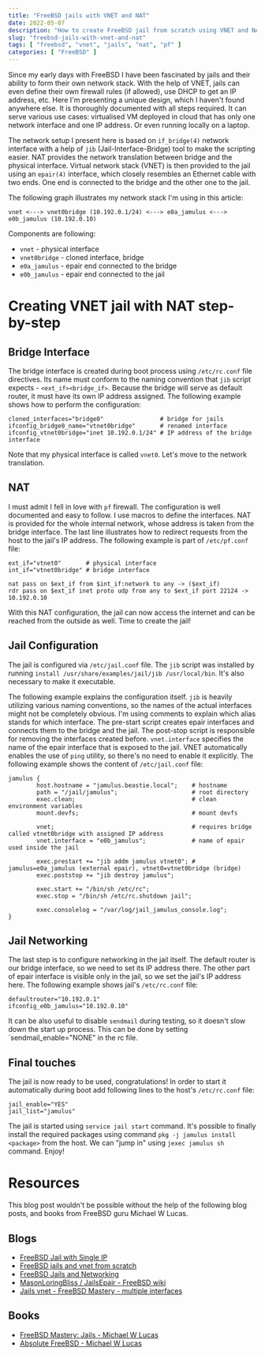 ```yaml
---
title: "FreeBSD jails with VNET and NAT"
date: 2022-05-07
description: "How to create FreeBSD jail from scratch using VNET and NAT."
slug: "freebsd-jails-with-vnet-and-nat"
tags: [ "freebsd", "vnet", "jails", "nat", "pf" ]
categories: [ "FreeBSD" ]
---
```


Since my early days with FreeBSD I have been fascinated by jails and their ability to form their own network stack. With the help of VNET, jails can even define their own firewall rules (if allowed), use DHCP to get an IP address, etc. Here I'm presenting a unique design, which I haven't found anywhere else. It is thoroughly documented with all steps required. It can serve various use cases: virtualised VM deployed in cloud that has only one network interface and one IP address. Or even running locally on a laptop.

The network setup I present here is based on `if_bridge(4)` network interface with a help of `jib` (Jail-Interface-Bridge) tool to make the scripting easier. NAT provides the network translation between bridge and the physical interface. Virtual network stack (VNET) is then provided to the jail using an `epair(4)` interface, which closely resembles an Ethernet cable with two ends. One end is connected to the bridge and the other one to the jail.

The following graph illustrates my network stack I'm using in this article: 

```
vnet <---> vnet0bridge (10.192.0.1/24) <---> e0a_jamulus <---> e0b_jamulus (10.192.0.10)
```

Components are following:

* `vnet` - physical interface
* `vnet0bridge` - cloned interface, bridge
* `e0a_jamulus` - epair end connected to the bridge
* `e0b_jamulus` - epair end connected to the jail

# Creating VNET jail with NAT step-by-step
## Bridge Interface
The bridge interface is created during boot process using `/etc/rc.conf` file directives. Its name must conform to the naming convention that `jib` script expects - `<ext_if><bridge_if>`. Because the bridge will serve as default router, it must have its own IP address assigned. The following example shows how to perform the configuration: 

```
cloned_interfaces="bridge0"                # bridge for jails
ifconfig_bridge0_name="vtnet0bridge"       # renamed interface
ifconfig_vtnet0bridge="inet 10.192.0.1/24" # IP address of the bridge interface
```
Note that my physical interface is called `vnet0`. Let's move to the network translation.

## NAT
I must admit I fell in love with `pf` firewall. The configuration is well documented and easy to follow. I use macros to define the interfaces. NAT is provided for the whole internal network, whose address is taken from the bridge interface. The last line illustrates how to redirect requests from the host to the jail's IP address. The following example is part of `/etc/pf.conf` file:

```
ext_if="vtnet0"       # physical interface
int_if="vtnet0bridge" # bridge interface

nat pass on $ext_if from $int_if:network to any -> ($ext_if)
rdr pass on $ext_if inet proto udp from any to $ext_if port 22124 -> 10.192.0.10
```

With this NAT configuration, the jail can now access the internet and can be reached from the outside as well. Time to create the jail!

## Jail Configuration
The jail is configured via `/etc/jail.conf` file. The `jib` script was installed by running `install /usr/share/examples/jail/jib /usr/local/bin`. It's also necessary to make it executable.

The following example explains the configuration itself. `jib` is heavily utilizing various naming conventions, so the names of the actual interfaces might not be completely obvious. I'm using comments to explain which alias stands for which interface. The pre-start script creates epair interfaces and connects them to the bridge and the jail. The post-stop script is responsible for removing the interfaces created before. `vnet.interface` specifies the name of the epair interface that is exposed to the jail. VNET automatically enables the use of `ping` utility, so there's no need to enable it explicitly. The following example shows the content of `/etc/jail.conf` file:

```
jamulus {
        host.hostname = "jamulus.beastie.local";    # hostname
        path = "/jail/jamulus";                     # root directory
        exec.clean;                                 # clean environment variables
        mount.devfs;                                # mount devfs

        vnet;                                       # requires bridge called vtnet0bridge with assigned IP address
        vnet.interface = "e0b_jamulus";             # name of epair used inside the jail

        exec.prestart += "jib addm jamulus vtnet0"; # jamulus=e0a_jamulus (external epair), vtnet0=vtnet0bridge (bridge)
        exec.poststop += "jib destroy jamulus";

        exec.start += "/bin/sh /etc/rc";
        exec.stop = "/bin/sh /etc/rc.shutdown jail";

        exec.consolelog = "/var/log/jail_jamulus_console.log";
}
```

## Jail Networking
The last step is to configure networking in the jail itself. The default router is our bridge interface, so we need to set its IP address there. The other part of epair interface is visible only in the jail, so we set the jail's IP address here. The following example shows jail's `/etc/rc.conf` file:

```
defaultrouter="10.192.0.1"
ifconfig_e0b_jamulus="10.192.0.10"
```

It can be also useful to disable `sendmail` during testing, so it doesn't slow down the start up process. This can be done by setting `sendmail_enable="NONE" in the rc file.

## Final touches
The jail is now ready to be used, congratulations! In order to start it automatically during boot add following lines to the host's `/etc/rc.conf` file:

```
jail_enable="YES"
jail_list="jamulus"
```

The jail is started using `service jail start` command. It's possible to finally install the required packages using command `pkg -j jamulus install <package>` from the host. We can "jump in" using `jexec jamulus sh` command. Enjoy!

# Resources
This blog post wouldn't be possible without the help of the following blog posts, and books from FreeBSD guru Michael W Lucas.

## Blogs
* [FreeBSD Jail with Single IP](http://kbeezie.com/freebsd-jail-single-ip/)
* [FreeBSD jails and vnet from scratch](https://www.amoradi.org/20210908201936.html)
* [FreeBSD Jails and Networking](https://etherealwake.com/2021/08/freebsd-jail-networking/)
* [MasonLoringBliss / JailsEpair - FreeBSD wiki](https://wiki.freebsd.org/MasonLoringBliss/JailsEpair)
* [Jails vnet - FreeBSD Mastery - multiple interfaces](https://forums.freebsd.org/threads/jails-vnet-freebsd-mastery-multiple-interfaces.70356/)

## Books
* [FreeBSD Mastery: Jails - Michael W Lucas](https://www.tiltedwindmillpress.com/product/fmjail/)
* [Absolute FreeBSD - Michael W Lucas](https://nostarch.com/absfreebsd3)


